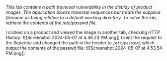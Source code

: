 *This lab contains a path traversal vulnerability in the display of product images.
The application blocks traversal sequences but treats the supplied filename as being relative to a default working directory.
To solve the lab, retrieve the contents of the /etc/passwd file.*

I clicked on a product and viewed the image in another tab, checking *HTTP History*:
![[Screenshot 2024-05-07 at 4.46.23 PM.png]]
I sent the request to the *Repeater* and changed the path in the header to `/etc/passswd`, which output the contents of the passwd file: 
![[Screenshot 2024-05-07 at 4.53.54 PM.png]]

